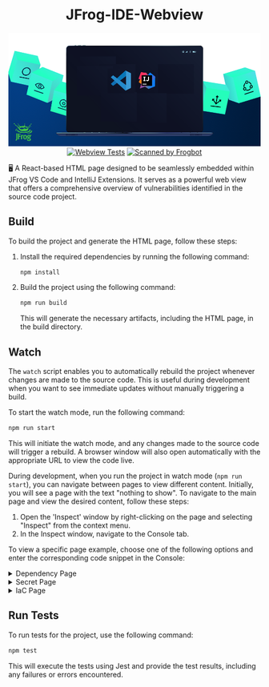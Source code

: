 <div align="center">

# JFrog-IDE-Webview

[![JFrog-IDE-Webview-Extension-863x300-1](/images/logo.png)](/images/logo.png)
[![Webview Tests](https://github.com/jfrog/jfrog-ide-webview/actions/workflows/test.yml/badge.svg?branch=main)](https://github.com/jfrog/jfrog-ide-webview/actions/workflows/test.yml)
[![Scanned by Frogbot](https://raw.github.com/jfrog/frogbot/master/images/frogbot-badge.svg)](https://github.com/jfrog/frogbot#readme)
</div>

 🖥  A React-based HTML page designed to be seamlessly embedded within JFrog VS Code and IntelliJ Extensions. It serves as a powerful web view that offers a comprehensive overview of vulnerabilities identified in the source code project.

## Build

To build the project and generate the HTML page, follow these steps:

1. Install the required dependencies by running the following command:

   ```bash
   npm install
   ```

2. Build the project using the following command:

   ```bash
   npm run build
   ```

   This will generate the necessary artifacts, including the HTML page, in the build directory.

## Watch

The `watch` script enables you to automatically rebuild the project whenever changes are made to the source code. This is useful during development when you want to see immediate updates without manually triggering a build.

To start the watch mode, run the following command:

   ```bash
   npm run start
   ```

This will initiate the watch mode, and any changes made to the source code will trigger a rebuild. A browser window will also open automatically with the appropriate URL to view the code live.

During development, when you run the project in watch mode (`npm run start`), you can navigate between pages to view different content. Initially, you will see a page with the text "nothing to show". To navigate to the main page and view the desired content, follow these steps:

1. Open the 'Inspect' window by right-clicking on the page and selecting "Inspect" from the context menu.
2. In the Inspect window, navigate to the Console tab.

To view a specific page example, choose one of the following options and enter the corresponding code snippet in the Console:

<details>

<summary>Dependency Page</summary>

```javascript
window.postMessage({
  "type": "SHOW_DATA",
  "pageData": {
 "id": "210300",
 "pageType": "DEPENDENCY",
 "cve": {
  "id": "71",
  "cvssV2Score": "4.0",
     "cvssV2Vector": "CV:N/I:N/A:P",
     "cvssV3Score": "6.5",
     "cvssV3Vector": "CVSS:3.1/A/A:H",
     "applicableData": { "isApplicable": true, "searchTarget": "searchTarget-text", "evidence": [
    {
     "reason": "evidence", "filePathEvidence": "filePathEvidence", "codeEvidence": "codeEvidence"
    }
   ]
  }
 },
    "component": "org.spre",
    "fixedVersion": [
  "123"
 ],
    "componentType": "Maven",
    "version": "2.5.6",
    "infectedVersion": [
  "(,4.36)",
  "[5.0.0,5.5)"
 ],
    "severity": "Critical",
    "edited": "2022-11-23T17:41:22Z",
    "summary": "Inicated user.",
    "license": [
  {
     "name": "Apache-2.0"
  }
 ],
    "references": [
  {
     "url": "https://security.netapp.com/advisory/ntap-20220616-0003/"
  }
 ],
    "extendedInformation": {
     "shortDescription": "Insufficient remote attackers",
     "fullDescription": "```[Spring](https://spring.io/) is_Text_OriebSocket.\r\n\r\nA network attacker can trigger an exception in S.withSockJS();\r\n  }\r\n}\r\n```",

     "jfrogResearchSeverity": "Critical",
     "jfrogResearchSeverityReason": [
   {
       "name": "Exploitatesearch to determine the vulnerable attack vector.",
       "description": "The Spring apppoint.\r\n\r\nExample of a vulnerable endpoint -\r\n```java\r\npublic void registerStompEndpoints(StompEndpointRegistry registry) {\r\n  registry.withSockJS();\r\n}\r\n```",
       "isPositive": true
   }
  ]
 },
 "impactGraph": {
  "name": "jfrog-idea-plugin",
  "children": [
   {
    "name": "com.fasterxml.jackson.dataformat:jackson-dataformat-yaml:2.14.0",
    "children": [
     {
      "name": "org.yaml:snakeyaml:1.33"
     }
    ]
   }
  ]
 }
}
}, '*');
```

</details>

<details>

<summary>Secret Page</summary>

```javascript
window.postMessage({
  "type": "SHOW_DATA",
  "pageData": {
    "header": "SQL Injection",
    "pageType": "SECRETS",
    "severity": "Critical",
    "location": "EXP-1527-00001",
  'description': '\n SQL injection \n    ',
    "abbreviation": "RES.KEY.API.ENCRYPT",
      'finding': {
   'snippet': 'Lorem ipsum dolor sit amet, consectetur adipiscing elit, sed do eiusmod tempor incididunt ut labore et dolore magna aliqua. Ut enim ad minim veniam, quis nostrud ',
   'meaning': 'Lorem ipsum dolor sit amet, consectetur adipiscing elit, sed do eiusmod tempor incididunt ut labore et dolore magna aliqua. Ut enim ad minim veniam, quis nostrud ',
   'happen': 'Lorem ipsum dolor sit amet, consectetur adipiscing elit, sed do eiusmod tempor incididunt ut labore et dolore magna aliqua. Ut enim ad minim veniam, quis nostrud ',
   'do': 'Lorem ipsum dolor sit amet, consectetur adipiscing elit, sed do eiusmod tempor incididunt ut labore et dolore magna aliqua. Ut enim ad minim veniam, quis nostrud '
  }
  }
}, '*');
```

</details>

<details>

<summary>IaC Page</summary>

```javascript
window.postMessage({
"type": "SHOW_DATA",
  "pageData": {
  'header': 'SQL Injection',
  'pageType': 'IAC',
  'severity': 'Critical',
  'id': 'EXP-1527-00001',
  'abbreviation': 'RES.KEY.API.ENCRYPT',
  'location': {
   'file': '/Users/assafa/Documents/code/flask-webgoat/flask_webgoat/__init__.py',
   'row': 14,
   'column': 15
  },
  'description': '\n SQL injection is a type of vulnerability that allows an attacker to execute arbitrary SQL\n    commands on a database.\n    This can allow the attacker to gain access to sensitive information, such as user credentials\n    or sensitive data, or to perform unauthorized actions, such as deleting or modifying data.\n\n    In this query we check if a user input can flow un-sanitized into the DB in order to do this.\n    ',
  'finding': {
   'snippet': 'Lorem ipsum dolor sit amet, consectetur adipiscing elit, sed do eiusmod tempor incididunt ut labore et dolore magna aliqua. Ut enim ad minim veniam, quis nostrud exercitation ullamco laboris nisi ut aliquip ex ea commodo consequat. Duis aute irure dolor in reprehenderit in voluptate velit esse cillum dolore eu fugiat nulla pariatur. Excepteur sint occaecat cupidatat non proident, sunt in culpa qui officia deserunt mollit anim id est laborum.',
   'meaning': 'Lorem ipsum dolor sit amet, consectetur adipiscing elit, sed do eiusmod tempor incididunt ut labore et dolore magna aliqua. Ut enim ad minim veniam, quis nostrud exercitation ullamco laboris nisi ut aliquip ex ea commodo consequat. Duis aute irure dolor in reprehenderit in voluptate velit esse cillum dolore eu fugiat nulla pariatur. Excepteur sint occaecat cupidatat non proident, sunt in culpa qui officia deserunt mollit anim id est laborum.',
   'happen': 'Lorem ipsum dolor sit amet, consectetur adipiscing elit, sed do eiusmod tempor incididunt ut labore et dolore magna aliqua. Ut enim ad minim veniam, quis nostrud exercitation ullamco laboris nisi ut aliquip ex ea commodo consequat. Duis aute irure dolor in reprehenderit in voluptate velit esse cillum dolore eu fugiat nulla pariatur. Excepteur sint occaecat cupidatat non proident, sunt in culpa qui officia deserunt mollit anim id est laborum.',
   'do': 'Lorem ipsum dolor sit amet, consectetur adipiscing elit, sed do eiusmod tempor incididunt ut labore et dolore magna aliqua. Ut enim ad minim veniam, quis nostrud exercitation ullamco laboris nisi ut aliquip ex ea commodo consequat. Duis aute irure dolor in reprehenderit in voluptate velit esse cillum dolore eu fugiat nulla pariatur. Excepteur sint occaecat cupidatat non proident, sunt in culpa qui officia deserunt mollit anim id est laborum.'
  }
  }
 }, '*');
```

</details>

## Run Tests

To run tests for the project, use the following command:

   ```bash
   npm test
   ```

This will execute the tests using Jest and provide the test results, including any failures or errors encountered.
